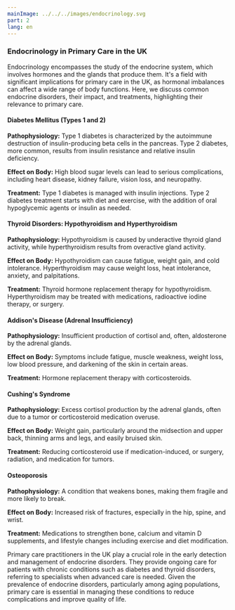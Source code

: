 ```yaml
---
mainImage: ../../../images/endocrinology.svg
part: 2
lang: en
---
```


<div class="intro">

### Endocrinology in Primary Care in the UK

Endocrinology encompasses the study of the endocrine system, which involves hormones and the glands that produce them. It's a field with significant implications for primary care in the UK, as hormonal imbalances can affect a wide range of body functions. Here, we discuss common endocrine disorders, their impact, and treatments, highlighting their relevance to primary care.

#### Diabetes Mellitus (Types 1 and 2)

**Pathophysiology:** Type 1 diabetes is characterized by the autoimmune destruction of insulin-producing beta cells in the pancreas. Type 2 diabetes, more common, results from insulin resistance and relative insulin deficiency.

**Effect on Body:** High blood sugar levels can lead to serious complications, including heart disease, kidney failure, vision loss, and neuropathy.

**Treatment:** Type 1 diabetes is managed with insulin injections. Type 2 diabetes treatment starts with diet and exercise, with the addition of oral hypoglycemic agents or insulin as needed.

#### Thyroid Disorders: Hypothyroidism and Hyperthyroidism

**Pathophysiology:** Hypothyroidism is caused by underactive thyroid gland activity, while hyperthyroidism results from overactive gland activity.

**Effect on Body:** Hypothyroidism can cause fatigue, weight gain, and cold intolerance. Hyperthyroidism may cause weight loss, heat intolerance, anxiety, and palpitations.

**Treatment:** Thyroid hormone replacement therapy for hypothyroidism. Hyperthyroidism may be treated with medications, radioactive iodine therapy, or surgery.

#### Addison's Disease (Adrenal Insufficiency)

**Pathophysiology:** Insufficient production of cortisol and, often, aldosterone by the adrenal glands.

**Effect on Body:** Symptoms include fatigue, muscle weakness, weight loss, low blood pressure, and darkening of the skin in certain areas.

**Treatment:** Hormone replacement therapy with corticosteroids.

#### Cushing's Syndrome

**Pathophysiology:** Excess cortisol production by the adrenal glands, often due to a tumor or corticosteroid medication overuse.

**Effect on Body:** Weight gain, particularly around the midsection and upper back, thinning arms and legs, and easily bruised skin.

**Treatment:** Reducing corticosteroid use if medication-induced, or surgery, radiation, and medication for tumors.

#### Osteoporosis

**Pathophysiology:** A condition that weakens bones, making them fragile and more likely to break.

**Effect on Body:** Increased risk of fractures, especially in the hip, spine, and wrist.

**Treatment:** Medications to strengthen bone, calcium and vitamin D supplements, and lifestyle changes including exercise and diet modification.

Primary care practitioners in the UK play a crucial role in the early detection and management of endocrine disorders. They provide ongoing care for patients with chronic conditions such as diabetes and thyroid disorders, referring to specialists when advanced care is needed. Given the prevalence of endocrine disorders, particularly among aging populations, primary care is essential in managing these conditions to reduce complications and improve quality of life.

</div>
